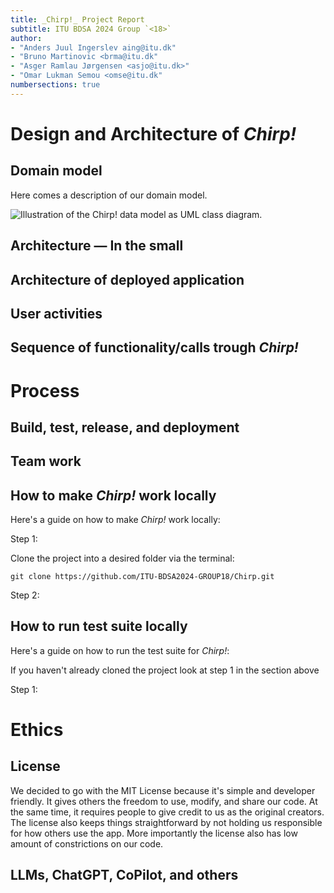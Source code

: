 ```yaml
---
title: _Chirp!_ Project Report
subtitle: ITU BDSA 2024 Group `<18>`
author:
- "Anders Juul Ingerslev aing@itu.dk"
- "Bruno Martinovic <brma@itu.dk"
- "Asger Ramlau Jørgensen <asjo@itu.dk>"
- "Omar Lukman Semou <omse@itu.dk"
numbersections: true
---
```


# Design and Architecture of _Chirp!_

## Domain model
<!Provide an illustration of your domain model. Make sure that it is correct and complete. In case you are using ASP.NET Identity, make sure to illustrate that accordingly.>

Here comes a description of our domain model.

![Illustration of the _Chirp!_ data model as UML class diagram.](docs/images/domain_model.png)

## Architecture — In the small
<!Illustrate the organization of your code base. That is, illustrate which layers exist in your (onion) architecture. Make sure to illustrate which part of your code is residing in which layer.>

## Architecture of deployed application
<!Illustrate the architecture of your deployed application. Remember, you developed a client-server application. Illustrate the server component and to where it is deployed, illustrate a client component, and show how these communicate with each other.>

## User activities
<!Illustrate typical scenarios of a user journey through your Chirp! application. That is, start illustrating the first page that is presented to a non-authorized user, illustrate what a non-authorized user can do with your Chirp! application, and finally illustrate what a user can do after authentication.

Make sure that the illustrations are in line with the actual behavior of your application.>

## Sequence of functionality/calls trough _Chirp!_
<!With a UML sequence diagram, illustrate the flow of messages and data through your Chirp! application. Start with an HTTP request that is send by an unauthorized user to the root endpoint of your application and end with the completely rendered web-page that is returned to the user.

Make sure that your illustration is complete. That is, likely for many of you there will be different kinds of "calls" and responses. Some HTTP calls and responses, some calls and responses in C# and likely some more. (Note the previous sentence is vague on purpose. I want that you create a complete illustration.)>

# Process

## Build, test, release, and deployment
<!Illustrate with a UML activity diagram how your Chirp! applications are build, tested, released, and deployed. That is, illustrate the flow of activities in your respective GitHub Actions workflows.

Describe the illustration briefly, i.e., how your application is built, tested, released, and deployed.>

## Team work
<!Show a screenshot of your project board right before hand-in. Briefly describe which tasks are still unresolved, i.e., which features are missing from your applications or which functionality is incomplete.

Briefly describe and illustrate the flow of activities that happen from the new creation of an issue (task description), over development, etc. until a feature is finally merged into the main branch of your repository.>

## How to make _Chirp!_ work locally
<!There has to be some documentation on how to come from cloning your project to a running system. That is, Adrian or Helge have to know precisely what to do in which order. Likely, it is best to describe how we clone your project, which commands we have to execute, and what we are supposed to see then.>

Here's a guide on how to make _Chirp!_ work locally:

Step 1:

Clone the project into a desired folder via the terminal:
  ```
  git clone https://github.com/ITU-BDSA2024-GROUP18/Chirp.git
  ```

Step 2:



## How to run test suite locally
<!List all necessary steps that Adrian or Helge have to perform to execute your test suites. Here, you can assume that we already cloned your repository in the step above.

Briefly describe what kinds of tests you have in your test suites and what they are testing.>

Here's a guide on how to run the test suite for _Chirp!_:

If you haven't already cloned the project look at step 1 in the section above

Step 1:



# Ethics

## License
<!State which software license you chose for your application.>

We decided to go with the MIT License because it's simple and developer friendly. It gives others the freedom to use, modify, and share our code. At the same time, it requires people to give credit to us as the original creators. The license also keeps things straightforward by not holding us responsible for how others use the app. More importantly the license also has low amount of constrictions on our code. 

## LLMs, ChatGPT, CoPilot, and others
<!State which LLM(s) were used during development of your project. In case you were not using any, just state so. In case you were using an LLM to support your development, briefly describe when and how it was applied. Reflect in writing to which degree the responses of the LLM were helpful. Discuss briefly if application of LLMs sped up your development or if the contrary was the case.>